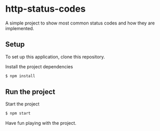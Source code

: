 # http-status-codes
A simple project to show most common status codes and how they are implemented.

## Setup

To set up this application, clone this repository.

Install the project dependencies
```bash
$ npm install
```

## Run the project
Start the project
```bash
$ npm start
```

Have fun playing with the project.